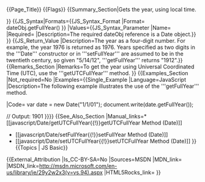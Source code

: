 {{Page_Title}}
{{Flags}}
{{Summary_Section|Gets the year, using local time.

}}
{{JS_Syntax|Formats={{JS_Syntax_Format
|Format= dateObj.getFullYear() }}
|Values={{JS_Syntax_Parameter
|Name=
|Required=
|Description=The required dateObj reference is a Date object.}}
}}
{{JS_Return_Value
|Description=The year as a four-digit number. For example, the year 1976 is returned as 1976. Years specified as two digits in the '''Date''' constructor or in '''setFullYear''' are assumed to be in the twentieth century, so given "5/14/12", '''getFullYear''' returns "1912".}}
{{Remarks_Section
|Remarks=To get the year using Universal Coordinated Time (UTC), use the '''getUTCFullYear''' method.
}}
{{Examples_Section
|Not_required=No
|Examples={{Single_Example
|Language=JavaScript
|Description=The following example illustrates the use of the '''getFullYear''' method.

|Code= var date = new Date("1/1/01");
 document.write(date.getFullYear());
 
 // Output: 1901
}}}}
{{See_Also_Section
|Manual_links=* [[javascript/Date/getUTCFullYear{{!}}getUTCFullYear Method (Date)]]
* [[javascript/Date/setFullYear{{!}}setFullYear Method (Date)]]
* [[javascript/Date/setUTCFullYear{{!}}setUTCFullYear Method (Date)]]
}}
{{Topics | JS Basic}}

{{External_Attribution
|Is_CC-BY-SA=No
|Sources=MSDN
|MDN_link=
|MSDN_link=http://msdn.microsoft.com/en-us/library/ie/29y2w2x3(v=vs.94).aspx
|HTML5Rocks_link=
}}
